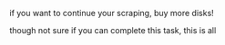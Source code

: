 if you want to continue your scraping, buy more disks!

though not sure if you can complete this task, this is all
